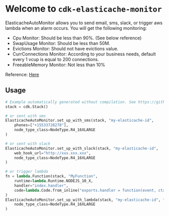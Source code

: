 # Welcome to `cdk-elasticache-monitor`

ElasticacheAutoMonitor allows you to send email, sms, slack, or trigger aws lambda when an alarm occurs.
You will get the following monitoring:

* Cpu Monitor: Should be less than 90%. (See below reference)
* SwapUsage Monitor: Should be less than 50M.
* Evictions Monitor: Should not have evictions value.
* CurrConnections Monitor: According to your business needs, default every 1 vcup is equal to 200 connections.
* FreeableMemory Monitor: Not less than 10%

Reference: [Here](https://docs.aws.amazon.com/AmazonElastiCache/latest/red-ug/CacheMetrics.WhichShouldIMonitor.html)

## Usage

```python
# Example automatically generated without compilation. See https://github.com/aws/jsii/issues/826
stack = cdk.Stack()

# or sent with sms
ElasticacheAutoMonitor.set_up_with_sms(stack, "my-elasticache-id",
    phones=["+15533728278"],
    node_type_class=NodeType.R4_16XLARGE
)

# or sent with slack
ElasticacheAutoMonitor.set_up_with_slack(stack, "my-elasticache-id",
    web_hook_url="http://xxx.xxx.xxx",
    node_type_class=NodeType.R4_16XLARGE
)

# or trigger lambda
fn = lambda.Function(stack, "MyFunction",
    runtime=lambda.Runtime.NODEJS_10_X,
    handler="index.handler",
    code=lambda.Code.from_inline("exports.handler = function(event, ctx, cb) { return cb(null, \"hi\"); }")
)
ElasticacheAutoMonitor.set_up_with_lambda(stack, "my-elasticache-id", fn,
    node_type_class=NodeType.R4_16XLARGE
)
```
